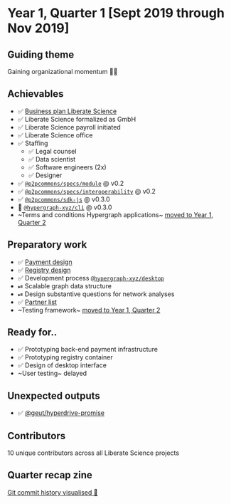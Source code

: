 # Year 1, Quarter 1 [Sept 2019 through Nov 2019]

## Guiding theme

Gaining organizational momentum 🏃‍🚶‍

## Achievables

- ✅ [Business plan Liberate Science](https://github.com/libscie/business-plan)
- ✅ Liberate Science formalized as GmbH
- ✅ Liberate Science payroll initiated
- ✅ Liberate Science office 
- ✅ Staffing
  - ✅ Legal counsel
  - ✅ Data scientist
  - ✅ Software engineers (2x)
  - ✅ Designer
- ✅ [`@p2pcommons/specs/module`](https://github.com/p2pcommons/specs) @ v0.2
- ✅ [`@p2pcommons/specs/interoperability`](https://github.com/p2pcommons/specs) @ v0.2
- ✅ [`@p2pcommons/sdk-js`](https://github.com/p2pcommons/sdk-js) @ v0.3.0
- 🏁 [`@hypergraph-xyz/cli`](https://github.com/hypergraph-xyz/cli) @ v0.3.0
- ~Terms and conditions Hypergraph applications~ [moved to Year 1, Quarter 2](./y01q02.md)

## Preparatory work

- ✅ [Payment design](./assets/payment-design.md)
- ✅ [Registry design](./assets/registry-design.md)
- ✅ Development process [`@hypergraph-xyz/desktop`](https://github.com/hypergraph-xyz/desktop)
- ⏯ Scalable graph data structure
- ⏯ Design substantive questions for network analyses
- ✅ [Partner list](./assets/partner-list.md)
- ~Testing framework~ [moved to Year 1, Quarter 2](./y01q02.md)

## Ready for..

- ✅ Prototyping back-end payment infrastructure
- ✅ Prototyping registry container
- ✅ Design of desktop interface
- ~User testing~ delayed

## Unexpected outputs

- ✅ [@geut/hyperdrive-promise](https://github.com/geut/hyperdrive-promise)

## Contributors

10 unique contributors across all Liberate Science projects

## Quarter recap zine

[Git commit history visualised :tada:](https://vimeo.com/380473491)
